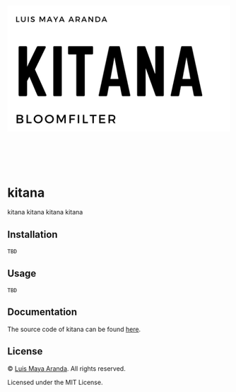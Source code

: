 <br><br>

<p align="center">
<a href="https://github.com/LuisMaya"><img width="720" src="./logo/kitana.png" alt="kitana logo"></a>
<br>

</p>
<br>

<br><br>

# kitana

kitana kitana kitana kitana

## Installation

```
TBD
```

## Usage

```
TBD
```

## Documentation

The source code of kitana can be found [here](./src/).

## License

&copy; [Luis Maya Aranda](https://github.com/LuisMaya). All rights reserved.

Licensed under the MIT License.